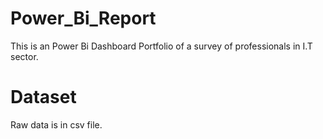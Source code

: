 # Power_Bi_Report
This is an Power Bi Dashboard Portfolio of a survey of professionals in I.T sector.
# Dataset
Raw data is in csv file.
